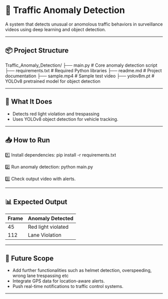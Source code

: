 # 🚦 Traffic Anomaly Detection

A system that detects unusual or anomolous traffic behaviors in surveillance videos using deep learning and object detection.

---

## 📦 Project Structure

Traffic_Anomaly_Detection/
├── main.py # Core anomaly detection script
├── requirements.txt # Required Python libraries
├── readme.md # Project documentation
├── sample.mp4 # Sample test video
├── yolov8m.pt # YOLOv8 pretrained model for object detection

---

## 📖 What It Does

- Detects red light violation and trespassing 
- Uses YOLOv8 object detection for vehicle tracking.

---

## 📥 How to Run

1️⃣ Install dependencies:
pip install -r requirements.txt

2️⃣ Run anomaly detection:
python main.py

3️⃣ Check output video with alerts.

---

## 📊 Expected Output

| Frame | Anomaly Detected |
|:------|:----------------|
| 45    | Red light violated        |
| 112   | Lane Violation            |

---

## 📌 Future Scope

- Add further functionalities such as helmet detection, overspeeding, wrong lane trespassing etc
- Integrate GPS data for location-aware alerts.
- Push real-time notifications to traffic control systems.

---
